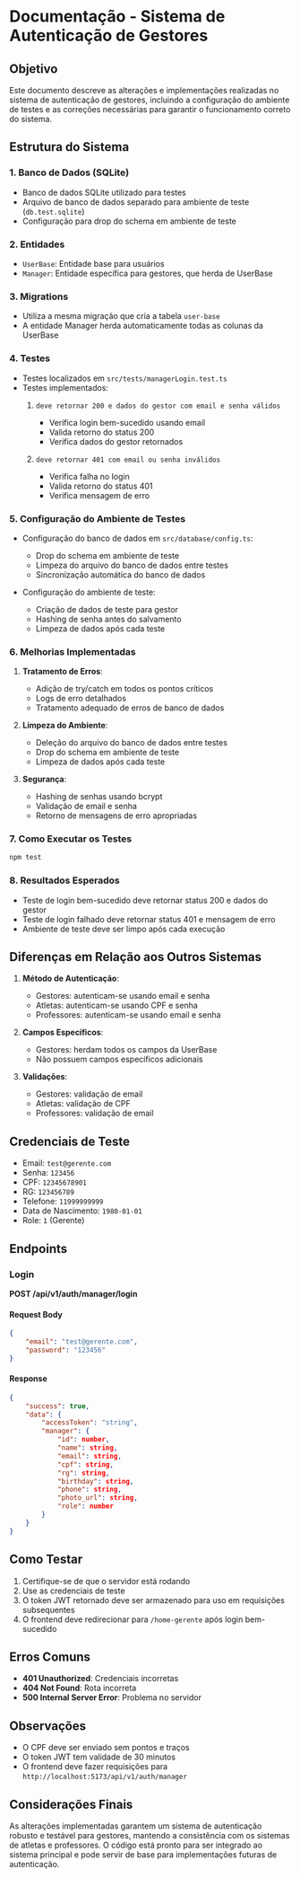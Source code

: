 # Documentação - Sistema de Autenticação de Gestores

## Objetivo
Este documento descreve as alterações e implementações realizadas no sistema de autenticação de gestores, incluindo a configuração do ambiente de testes e as correções necessárias para garantir o funcionamento correto do sistema.

## Estrutura do Sistema

### 1. Banco de Dados (SQLite)
- Banco de dados SQLite utilizado para testes
- Arquivo de banco de dados separado para ambiente de teste (`db.test.sqlite`)
- Configuração para drop do schema em ambiente de teste

### 2. Entidades
- `UserBase`: Entidade base para usuários
- `Manager`: Entidade específica para gestores, que herda de UserBase

### 3. Migrations
- Utiliza a mesma migração que cria a tabela `user-base`
- A entidade Manager herda automaticamente todas as colunas da UserBase

### 4. Testes
- Testes localizados em `src/tests/managerLogin.test.ts`
- Testes implementados:
  1. `deve retornar 200 e dados do gestor com email e senha válidos`
     - Verifica login bem-sucedido usando email
     - Valida retorno do status 200
     - Verifica dados do gestor retornados
  
  2. `deve retornar 401 com email ou senha inválidos`
     - Verifica falha no login
     - Valida retorno do status 401
     - Verifica mensagem de erro

### 5. Configuração do Ambiente de Testes
- Configuração do banco de dados em `src/database/config.ts`:
  - Drop do schema em ambiente de teste
  - Limpeza do arquivo do banco de dados entre testes
  - Sincronização automática do banco de dados
  
- Configuração do ambiente de teste:
  - Criação de dados de teste para gestor
  - Hashing de senha antes do salvamento
  - Limpeza de dados após cada teste

### 6. Melhorias Implementadas
1. **Tratamento de Erros**:
   - Adição de try/catch em todos os pontos críticos
   - Logs de erro detalhados
   - Tratamento adequado de erros de banco de dados

2. **Limpeza do Ambiente**:
   - Deleção do arquivo do banco de dados entre testes
   - Drop do schema em ambiente de teste
   - Limpeza de dados após cada teste

3. **Segurança**:
   - Hashing de senhas usando bcrypt
   - Validação de email e senha
   - Retorno de mensagens de erro apropriadas

### 7. Como Executar os Testes
```bash
npm test
```

### 8. Resultados Esperados
- Teste de login bem-sucedido deve retornar status 200 e dados do gestor
- Teste de login falhado deve retornar status 401 e mensagem de erro
- Ambiente de teste deve ser limpo após cada execução

## Diferenças em Relação aos Outros Sistemas
1. **Método de Autenticação**:
   - Gestores: autenticam-se usando email e senha
   - Atletas: autenticam-se usando CPF e senha
   - Professores: autenticam-se usando email e senha

2. **Campos Específicos**:
   - Gestores: herdam todos os campos da UserBase
   - Não possuem campos específicos adicionais

3. **Validações**:
   - Gestores: validação de email
   - Atletas: validação de CPF
   - Professores: validação de email

## Credenciais de Teste
- Email: `test@gerente.com`
- Senha: `123456`
- CPF: `12345678901`
- RG: `123456789`
- Telefone: `11999999999`
- Data de Nascimento: `1980-01-01`
- Role: `1` (Gerente)

## Endpoints

### Login
**POST /api/v1/auth/manager/login**

#### Request Body
```json
{
    "email": "test@gerente.com",
    "password": "123456"
}
```

#### Response
```json
{
    "success": true,
    "data": {
        "accessToken": "string",
        "manager": {
            "id": number,
            "name": string,
            "email": string,
            "cpf": string,
            "rg": string,
            "birthday": string,
            "phone": string,
            "photo_url": string,
            "role": number
        }
    }
}
```

## Como Testar
1. Certifique-se de que o servidor está rodando
2. Use as credenciais de teste
3. O token JWT retornado deve ser armazenado para uso em requisições subsequentes
4. O frontend deve redirecionar para `/home-gerente` após login bem-sucedido

## Erros Comuns
- **401 Unauthorized**: Credenciais incorretas
- **404 Not Found**: Rota incorreta
- **500 Internal Server Error**: Problema no servidor

## Observações
- O CPF deve ser enviado sem pontos e traços
- O token JWT tem validade de 30 minutos
- O frontend deve fazer requisições para `http://localhost:5173/api/v1/auth/manager`

## Considerações Finais
As alterações implementadas garantem um sistema de autenticação robusto e testável para gestores, mantendo a consistência com os sistemas de atletas e professores. O código está pronto para ser integrado ao sistema principal e pode servir de base para implementações futuras de autenticação.
